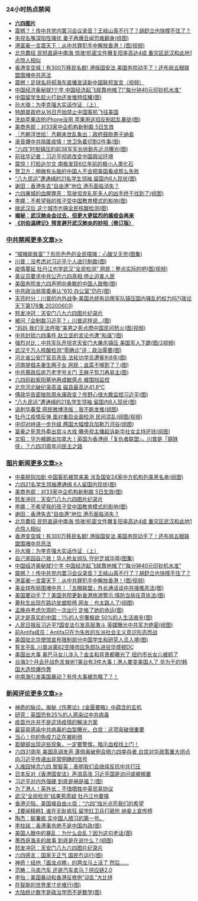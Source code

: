 <div class="catlist">
<h3>24小时热点禁闻</h3>
<ul>
<li><b><a href="64photo" target="_blank">六四图片</a></b></li>
<li><a href="https://github.com/fqnews/bnews/blob/master/topimagenews/20200603/1338965.md">震撼？！传中共党内罢习会议录音？王岐山真不行了？胡舒立也快撑不住了？</a></li>
<li><a href="https://github.com/fqnews/bnews/blob/master/cbnews/20200603/1338966.md">央视名嘴深陷性骚扰 妻子再爆丑闻恐难翻身(组图)</a></li>
<li><a href="https://github.com/fqnews/bnews/blob/master/topimagenews/20200603/1338938.md">港富豪一言震天下：从中共罪犯手中解放香港！(图/视频)</a></li>
<li><a href="https://github.com/fqnews/bnews/blob/master/topimagenews/20200603/1339118.md">北京蠢招 民怒直逼中南海 惊骇!机密文件曝复阳率高达4成 重灾区武汉和此地1点惊人相似</a></li>
<li><a href="https://github.com/fqnews/bnews/blob/master/topimagenews/20200603/1339066.md">香港变空城！有300万移民名额! 港版国安法 美国务院动手了！还布局五眼联盟围堵中共恶法</a></li>
<li><a href="https://github.com/fqnews/bnews/blob/master/comments/20200604/1339301.md">震撼！足球名将郝海东直播宣读新中国联邦宣言（视频）</a></li>
<li><a href="https://github.com/fqnews/bnews/blob/master/topimagenews/20200603/1338977.md">中国经济奥秘就1个字 中国经济起飞就靠地摊了!"每分钟40元印钞机水准”</a></li>
<li><a href="https://github.com/fqnews/bnews/blob/master/cnnews/20200604/1339192.md">中国留学生趁火打劫还发推特炫耀(图)</a></li>
<li><a href="https://github.com/fqnews/bnews/blob/master/comments/20200603/783202.md">孙大骆：为李克强大实话作证 （上）</a></li>
<li><a href="https://github.com/fqnews/bnews/blob/master/worldnews/usa/20200603/1339117.md">特朗普政府从16日开始禁止中国客机飞往美国</a></li>
<li><a href="https://github.com/fqnews/bnews/blob/master/cnnews/20200604/1339147.md">洗劫苹果店抢iPhone没用 苹果用这招反制趁乱暴徒(图)</a></li>
<li><a href="https://github.com/fqnews/bnews/blob/master/cnnews/20200604/1339179.md">美商务部：对33家中企机构新制裁 5日生效</a></li>
<li><a href="https://github.com/fqnews/bnews/blob/master/ssgc/20200604/1339199.md">〖兲朝浮世绘〗兲朝末世乱象出：政府鼓励男子纳妾</a></li>
<li><a href="https://github.com/fqnews/bnews/blob/master/cbnews/20200603/1338957.md">录音爆中共隐匿疫情！世卫急着切割2件事(图)</a></li>
<li><a href="https://github.com/fqnews/bnews/blob/master/cnnews/20200604/1339377.md">“六四”时拒镇压的前38军军长徐勤先近况曝光(图)</a></li>
<li><a href="https://github.com/fqnews/bnews/blob/master/headline/20200604/1339188.md">前驻华记者：习近平彻底改变中国舆论环境</a></li>
<li><a href="https://github.com/fqnews/bnews/blob/master/comments/20200604/1339155.md">震惊！打脸达尔文 南极发现6亿年前的极小人类化石</a></li>
<li><a href="https://github.com/fqnews/bnews/blob/master/headline/20200603/1338987.md">贺卫方：稍微有头脑的中国人不会把美国看成那么失败</a></li>
<li><a href="https://github.com/fqnews/bnews/blob/master/cbnews/20200604/1339364.md">“八九民运”遭通缉的21名学生领袖 留国内6人现状(图)</a></li>
<li><a href="https://github.com/fqnews/bnews/blob/master/topimagenews/20200604/1339281.md">谢田：香港失去“自由港”地位 港币面临消失？</a></li>
<li><a href="https://github.com/fqnews/bnews/blob/master/lifebaike/20200603/1338929.md">六四屠城的血腥罪恶：驾驶坦克轧死多人的凶手终于找到了(组图)</a></li>
<li><a href="https://github.com/fqnews/bnews/blob/master/topimagenews/20200604/1339397.md">李娜：不希望我的孩子受中国教育模式的影响(图)</a></li>
<li><a href="https://github.com/fqnews/bnews/blob/master/cbnews/20200604/1339186.md">继武汉后 这个城市也搞全民核酸检测(图)</a></li>
<li><b><a href="https://github.com/fqnews/bnews/blob/master/comments/20200211/1275071.md" target="_blank">揭秘：武汉肺炎会过去，但更大更猛烈的瘟疫会再来</a></b></li>
<li><b><a href="https://github.com/fqnews/bnews/blob/master/comments/20200207/1272816.md" target="_blank">《刘伯温碑记》预言避开武汉肺炎的妙招（修订版）</a></b></li>
</ul>
</div>

<div class="catlist">
<h3><a href="https://github.com/fqnews/bnews/blob/master/cbnews/" target="_blank">中共禁闻</a><span><a href="https://github.com/fqnews/bnews/blob/master/cbnews/" target="_blank" rel="nofollow">更多文章>></a></span></h3>
<ul>
<li><a href="https://github.com/fqnews/bnews/blob/master/cbnews/20200604/1339445.md" target="_blank">“摆摊能致富”？形形色色的全民摆摊：心酸又无奈(图集)</a></li>
<li><a href="https://github.com/fqnews/bnews/blob/master/cbnews/20200604/1339443.md" target="_blank">川普：没考虑对习近平个人进行制裁(图)</a></li>
<li><a href="https://github.com/fqnews/bnews/blob/master/cbnews/20200604/1339442.md" target="_blank">疫情蔓延 牡丹江也学武汉“全民检测” 网民：整点实际的吧(图/视频)</a></li>
<li><a href="https://github.com/fqnews/bnews/blob/master/cbnews/20200604/1339433.md" target="_blank">美议员要求中共公开六四真相 停止迫害人民</a></li>
<li><a href="https://github.com/fqnews/bnews/blob/master/cbnews/20200604/1339432.md" target="_blank">美国务院发六四声明向勇敢的中国人致敬(图)</a></li>
<li><a href="https://github.com/fqnews/bnews/blob/master/cbnews/20200604/1339431.md" target="_blank">中共政治局常委承认“610 办公室”仍在(图)</a></li>
<li><a href="https://github.com/fqnews/bnews/blob/master/cbnews/20200604/1339417.md" target="_blank">天亮时分：川普的内外战争;美国总统有动用军队镇压国内骚乱的权力吗?(政论天下第176集 20200603)</a></li>
<li><a href="https://github.com/fqnews/bnews/blob/master/comments/20200604/783200.md" target="_blank">怒发冲冠：天安门八九六四图片纪录片</a></li>
<li><a href="https://github.com/fqnews/bnews/blob/master/cbnews/20200604/1339405.md" target="_blank">被问「会制裁习近平？」川普这样说…(图)</a></li>
<li><a href="https://github.com/fqnews/bnews/blob/master/cbnews/20200604/1339402.md" target="_blank">“妈妈 我们无法呼吸”美男之死点燃中国民间怒火(图/视频)</a></li>
<li><a href="https://github.com/fqnews/bnews/blob/master/cbnews/20200604/1339392.md" target="_blank">中共封锁六四事件 赵立坚的言论也遭“和谐”(图)</a></li>
<li><a href="https://github.com/fqnews/bnews/blob/master/cbnews/20200604/1339391.md" target="_blank">强烈对比：中共军队开坦克天安门大屠杀镇压 美国军人下跪(图/2视频)</a></li>
<li><a href="https://github.com/fqnews/bnews/blob/master/cbnews/20200604/1339390.md" target="_blank">武汉千万人核酸检测“零确诊”评：政治需要(图)</a></li>
<li><a href="https://github.com/fqnews/bnews/blob/master/cbnews/20200604/1339389.md" target="_blank">河北省公安厅官员恶告 法轮功学员遭冤判8年(图)</a></li>
<li><a href="https://github.com/fqnews/bnews/blob/master/cbnews/20200604/1339388.md" target="_blank">河南提倡夫妻生两子女 网民：韭菜不够割了？(图)</a></li>
<li><a href="https://github.com/fqnews/bnews/blob/master/cbnews/20200604/1339387.md" target="_blank">中共篡政后逾万老字号关门 王麻子剪刀再易主(图)</a></li>
<li><a href="https://github.com/fqnews/bnews/blob/master/cbnews/20200604/1339386.md" target="_blank">六四前赵紫阳墓地再成敏感点 被围挡监控</a></li>
<li><a href="https://github.com/fqnews/bnews/blob/master/cbnews/20200604/1339385.md" target="_blank">北京河北破纪录高温 磁县最高达41.8℃</a></li>
<li><a href="https://github.com/fqnews/bnews/blob/master/cbnews/20200604/1339365.md" target="_blank">傅政华告密挫败周永康政变？传野心很大敢监控习近平(图)</a></li>
<li><a href="https://github.com/fqnews/bnews/blob/master/cbnews/20200604/1339364.md" target="_blank">“八九民运”遭通缉的21名学生领袖 留国内6人现状(图)</a></li>
<li><a href="https://github.com/fqnews/bnews/blob/master/cbnews/20200604/1339344.md" target="_blank">讽刺华春莹 网民微博洗版：我不能发推(组图)</a></li>
<li><a href="https://github.com/fqnews/bnews/blob/master/cbnews/20200604/1339343.md" target="_blank">牡丹江疫情反弹 面对重启全面检测 民间混乱(组图/视频)</a></li>
<li><a href="https://github.com/fqnews/bnews/blob/master/cbnews/20200604/1339332.md" target="_blank">中印对峙进一步升级 两国大幅增兵加勒万河谷(组图)</a></li>
<li><a href="https://github.com/fqnews/bnews/blob/master/cbnews/20200604/1339331.md" target="_blank">富豪之死意外牵出宫斗大戏 曝央视主播起诉新华社女主持还钱(组图)</a></li>
<li><a href="https://github.com/fqnews/bnews/blob/master/cbnews/20200604/1339255.md" target="_blank">文昭：华为被踢出加拿大！英国为香港组「复仇者联盟」，川普是「钢铁侠」？六四31周年问民主之路</a></li>

</ul>
</div>
<div class="catlist">
<h3><a href="https://github.com/fqnews/bnews/blob/master/topimagenews/" target="_blank">图片新闻</a><span><a href="https://github.com/fqnews/bnews/blob/master/topimagenews/" target="_blank" rel="nofollow">更多文章>></a></span></h3>
<ul>
<li><a href="https://github.com/fqnews/bnews/blob/master/topimagenews/20200604/1339454.md" target="_blank">中美脱钩加剧 中国客机被禁来美 涉及国安24家中方机构列美黑名单(组图)</a></li>
<li><a href="https://github.com/fqnews/bnews/blob/master/topimagenews/20200604/1339418.md" target="_blank">六四21名学生领袖遭通缉 6人留国内现状(图)</a></li>
<li><a href="https://github.com/fqnews/bnews/blob/master/topimagenews/20200604/1339410.md" target="_blank">美商务部：对33家中企机构新制裁 5日生效(图)</a></li>
<li><a href="https://github.com/fqnews/bnews/blob/master/comments/20200604/783200.md" target="_blank">怒发冲冠：天安门八九六四图片纪录片</a></li>
<li><a href="https://github.com/fqnews/bnews/blob/master/topimagenews/20200604/1339397.md" target="_blank">李娜：不希望我的孩子受中国教育模式的影响(图)</a></li>
<li><a href="https://github.com/fqnews/bnews/blob/master/topimagenews/20200604/1339281.md" target="_blank">谢田：香港失去“自由港”地位 港币面临消失？</a></li>
<li><a href="https://github.com/fqnews/bnews/blob/master/topimagenews/20200603/1339118.md" target="_blank">北京蠢招 民怒直逼中南海 惊骇!机密文件曝复阳率高达4成 重灾区武汉和此地1点惊人相似</a></li>
<li><a href="https://github.com/fqnews/bnews/blob/master/topimagenews/20200603/1339066.md" target="_blank">香港变空城！有300万移民名额! 港版国安法 美国务院动手了！还布局五眼联盟围堵中共恶法</a></li>
<li><a href="https://github.com/fqnews/bnews/blob/master/comments/20200603/783202.md" target="_blank">孙大骆：为李克强大实话作证 （上）</a></li>
<li><a href="https://github.com/fqnews/bnews/blob/master/topimagenews/20200603/1339002.md" target="_blank">自己家园自己救！华人枪友组队 守护芝城华埠(图集)</a></li>
<li><a href="https://github.com/fqnews/bnews/blob/master/topimagenews/20200603/1338977.md" target="_blank">中国经济奥秘就1个字 中国经济起飞就靠地摊了!&#8221;每分钟40元印钞机水准”</a></li>
<li><a href="https://github.com/fqnews/bnews/blob/master/topimagenews/20200603/1338965.md" target="_blank">震撼？！传中共党内罢习会议录音？王岐山真不行了？胡舒立也快撑不住了？</a></li>
<li><a href="https://github.com/fqnews/bnews/blob/master/topimagenews/20200603/1338938.md" target="_blank">港富豪一言震天下：从中共罪犯手中解放香港！(图/视频)</a></li>
<li><a href="https://github.com/fqnews/bnews/blob/master/topimagenews/20200603/1338927.md" target="_blank">美全球布局围堵中共！「五眼联盟」外长通话谈中共强推恶法(图)</a></li>
<li><a href="https://github.com/fqnews/bnews/blob/master/topimagenews/20200603/1338915.md" target="_blank">美国要动手了？美国务院更新香港旅游警示∶慎防当局任意执法(图)</a></li>
<li><a href="https://github.com/fqnews/bnews/blob/master/topimagenews/20200603/1338878.md" target="_blank">黄秋生出现在路边坐塑胶椅 网友：也太路人了(组图)</a></li>
<li><a href="https://github.com/fqnews/bnews/blob/master/topimagenews/20200603/1338873.md" target="_blank">孟晚舟考虑欠周的一次出行 定格了她的命运(图)</a></li>
<li><a href="https://github.com/fqnews/bnews/blob/master/topimagenews/20200603/1338857.md" target="_blank">这才是真实的中国：1%的人穷奢极欲 50%的人生活艰辛(图)</a></li>
<li><a href="https://github.com/fqnews/bnews/blob/master/topimagenews/20200603/1338799.md" target="_blank">人民日报反习近平?国安法引发高层激斗 英媒曝光中共军方绝密(组图)</a></li>
<li><a href="https://github.com/fqnews/bnews/blob/master/comments/20200603/1338626.md" target="_blank">前Antifa成员：Antifa只在为失败的左派社会主义意识形态而战</a></li>
<li><a href="https://github.com/fqnews/bnews/blob/master/topimagenews/20200603/1338598.md" target="_blank">美国驻北京使馆宣布限制部分中国学生和研究人员入境(图)</a></li>
<li><a href="https://github.com/fqnews/bnews/blob/master/comments/20200603/1338597.md" target="_blank">誓言平乱 川普派第82空降师应急部队进驻华盛顿DC</a></li>
<li><a href="https://github.com/fqnews/bnews/blob/master/topimagenews/20200602/1338537.md" target="_blank">美国出大事 奥巴马女儿涉入？金主和背景都曝光了 纽约市长女儿被抓了</a></li>
<li><a href="https://github.com/fqnews/bnews/blob/master/topimagenews/20200602/1338509.md" target="_blank">台海3个月会开战危言耸听?美台有3件大事！港人要变美国人了 华为干的!韩国大选惊爆作弊</a></li>
<li><a href="https://github.com/fqnews/bnews/blob/master/topimagenews/20200602/1338444.md" target="_blank">中南海引发美国暴动？有件大事被忽略了？！</a></li>

</ul>
</div>
<div class="catlist">
<h3><a href="https://github.com/fqnews/bnews/blob/master/comments/" target="_blank">新闻评论</a><span><a href="https://github.com/fqnews/bnews/blob/master/comments/" target="_blank" rel="nofollow">更多文章>></a></span></h3>
<ul>
<li><a href="https://github.com/fqnews/bnews/blob/master/comments/20200604/1339483.md" target="_blank">神奇的脉诊，揭秘《伤寒论》《金匮要略》中蕴含的玄机</a></li>
<li><a href="https://github.com/fqnews/bnews/blob/master/comments/20200604/1339482.md" target="_blank">研究：英国恐有25%的人感染过中共病毒</a></li>
<li><a href="https://github.com/fqnews/bnews/blob/master/comments/20200604/1339481.md" target="_blank">疫苗也许并不是这场疫情的解决方案</a></li>
<li><a href="https://github.com/fqnews/bnews/blob/master/comments/20200604/1339480.md" target="_blank">最容易感染中共病毒的血型曝光，白宫：这项突破很重要</a></li>
<li><a href="https://github.com/fqnews/bnews/blob/master/comments/20200604/1339479.md" target="_blank">当心！你的免疫力正在被削弱</a></li>
<li><a href="https://github.com/fqnews/bnews/blob/master/comments/20200604/1339478.md" target="_blank">若腿部出现这些现象，一定要警惕，暗示血栓找上门！</a></li>
<li><a href="https://github.com/fqnews/bnews/blob/master/comments/20200604/1339475.md" target="_blank">六四31周年 美国高调发声 蓬佩奥破例会晤六四幸存者 白宫对华政策重大拐点 向习近平传递出非常明确的信号</a></li>
<li><a href="https://github.com/fqnews/bnews/blob/master/comments/20200604/1339463.md" target="_blank">入维园悼念六四 黎智英：表明我们会继续反抗中共打压</a></li>
<li><a href="https://github.com/fqnews/bnews/blob/master/comments/20200604/1339456.md" target="_blank">日本反对《香港国安法》声浪高涨 习近平国是访问或被搁置</a></li>
<li><a href="https://github.com/fqnews/bnews/blob/master/comments/20200604/1339455.md" target="_blank">习近平对内外强硬 到底是祸是福？(图)</a></li>
<li><a href="https://github.com/fqnews/bnews/blob/master/comments/20200604/1339440.md" target="_blank">为了港人！英外长：不惜牺牲中英贸易协议</a></li>
<li><a href="https://github.com/fqnews/bnews/blob/master/comments/20200604/1339430.md" target="_blank">武汉“全民检测”结果惹质疑 牡丹江也要搞</a></li>
<li><a href="https://github.com/fqnews/bnews/blob/master/comments/20200604/1339429.md" target="_blank">香港沦陷，美国接自由火炬：“六四”烛光点亮我们的希望</a></li>
<li><a href="https://github.com/fqnews/bnews/blob/master/comments/20200604/1339422.md" target="_blank">【要闻精粹】谁在无耻疯狂 留学红卫兵打砸抢 纳妾上宣传榜</a></li>
<li><a href="https://github.com/fqnews/bnews/blob/master/comments/20200604/1339416.md" target="_blank">陶杰：联署疯 实中国人陋习的第一号。</a></li>
<li><a href="https://github.com/fqnews/bnews/blob/master/comments/20200604/1339415.md" target="_blank">李柱铭：香港事务绝不是中国内政(图)</a></li>
<li><a href="https://github.com/fqnews/bnews/blob/master/comments/20200604/1339414.md" target="_blank">美国人眼中的暴乱：为什么会乱？因为这句老话(图)</a></li>
<li><a href="https://github.com/fqnews/bnews/blob/master/comments/20200604/1339409.md" target="_blank">墨西哥渔夫的故事 到底是在说什么？(组图)</a></li>
<li><a href="https://github.com/fqnews/bnews/blob/master/comments/20200604/783200.md" target="_blank">怒发冲冠：天安门八九六四图片纪录片</a></li>
<li><a href="https://github.com/fqnews/bnews/blob/master/comments/20200604/1339404.md" target="_blank">六四感言：国家无正气 国民冇运行(图)</a></li>
<li><a href="https://github.com/fqnews/bnews/blob/master/comments/20200604/1339399.md" target="_blank">神奇！经他「画龙点睛」的两龙马上活了 然后……</a></li>
<li><a href="https://github.com/fqnews/bnews/blob/master/comments/20200604/1339394.md" target="_blank">范畴：马卖汽车 还是汽车卖马？供应链2.0</a></li>
<li><a href="https://github.com/fqnews/bnews/blob/master/comments/20200604/1339393.md" target="_blank">李怡：美国暴动和香港反修例&#8221;动乱&#8221;大比拼</a></li>
<li><a href="https://github.com/fqnews/bnews/blob/master/comments/20200604/1339384.md" target="_blank">在智能的世界里寸步难行(图)</a></li>
<li><a href="https://github.com/fqnews/bnews/blob/master/comments/20200604/1339376.md" target="_blank">大陆统计数字是政治学而不是数学(图)</a></li>

</ul>
</div>